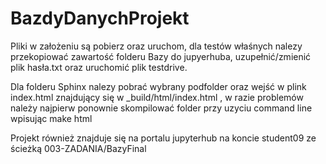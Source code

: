 # BazdyDanychProjekt

  Pliki w założeniu są pobierz oraz uruchom, dla testów właśnych nalezy przekopiować zawartość folderu Bazy do jupyerhuba, uzupełnić/zmienić plik hasła.txt oraz uruchomić plik testdrive.
  
  Dla folderu Sphinx nalezy pobrać wybrany podfolder oraz wejść w plink index.html znajdujący się w _build/html/index.html , w razie problemów należy najpierw ponownie skompilować folder przy uzyciu command line   wpisując make html

  Projekt również znajduje się na portalu jupyterhub na koncie student09 ze ścieżką 003-ZADANIA/BazyFinal
